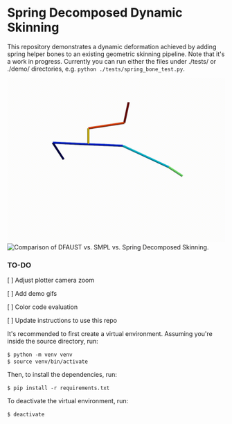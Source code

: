 # Spring Decomposed Dynamic Skinning
 This repository demonstrates a dynamic deformation achieved by adding spring helper bones to an 
existing geometric skinning pipeline. Note that it's a work in progress. Currently you can run either 
the files under ./tests/ or ./demo/ directories, e.g. ``python ./tests/spring_bone_test.py``.

![A chain of skeletal bones jiggles through a rigid motion.](./assets/jiggle-chain.gif)
![Comparison of DFAUST vs. SMPL vs. Spring Decomposed Skinning.](./assets/dfaust_comparison_50004_jiggle_on_toes.gif)



### TO-DO

[ ] Adjust plotter camera zoom

[ ] Add demo gifs

[ ] Color code evaluation

[ ] Update instructions to use this repo


It's recommended to first create a virtual environment. Assuming you're inside the source directory, run:
```
$ python -m venv venv
$ source venv/bin/activate
```

Then, to install the dependencies, run:
```
$ pip install -r requirements.txt
```

To deactivate the virtual environment, run:
```
$ deactivate
```